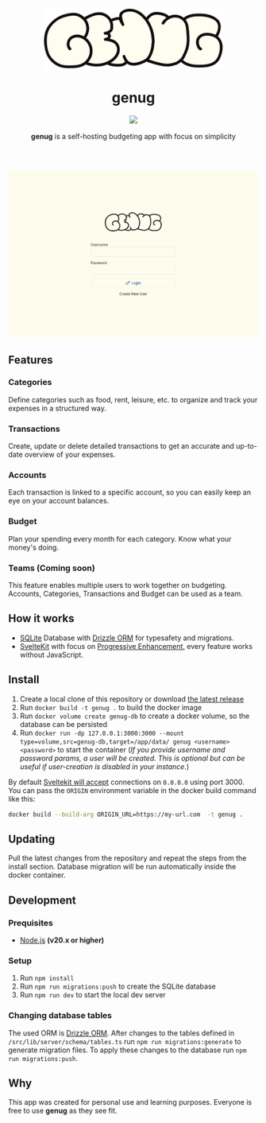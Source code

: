 <p align="center">
  <img src="static/logo.svg?raw=true" height="120" alt="logo" />
</p>

<h1 align="center">
  genug
</h1>

<p align="center">
  <a href="https://github.com/lj-n/standalone-genug/actions/workflows/testing.yml">
    <img src="https://github.com/lj-n/standalone-genug/actions/workflows/testing.yml/badge.svg" />
  </a>
</p>

<p align="center">
  <b>genug</b> is a self-hosting budgeting app with focus on simplicity
</p>

<br />
<br />

<p align="center">
  <img src="static/docs_images/genug_preview.gif" alt="gif of different genug pages" width="600"  />
</p>

## Features

### Categories

Define categories such as food, rent, leisure, etc. to organize and track your expenses in a structured way.

### Transactions

Create, update or delete detailed transactions to get an accurate and up-to-date overview of your expenses.

### Accounts

Each transaction is linked to a specific account, so you can easily keep an eye on your account balances.

### Budget

Plan your spending every month for each category. Know what your money's doing.

### Teams (Coming soon)

This feature enables multiple users to work together on budgeting. Accounts, Categories, Transactions and Budget can be used as a team.

## How it works

- [SQLite](https://www.sqlite.org/index.html) Database with [Drizzle ORM](https://orm.drizzle.team/) for typesafety and migrations.
- [SvelteKit](https://kit.svelte.dev/) with focus on [Progressive Enhancement](https://developer.mozilla.org/en-US/docs/Glossary/Progressive_Enhancement), every feature works without JavaScript.

## Install

1. Create a local clone of this repository or download [the latest release](https://github.com/lj-n/genug/releases)
2. Run `docker build -t genug .` to build the docker image
3. Run `docker volume create genug-db` to create a docker volume, so the database can be persisted
4. Run `docker run -dp 127.0.0.1:3000:3000 --mount type=volume,src=genug-db,target=/app/data/ genug <username> <password>` to start the container (_If you provide username and password params, a user will be created. This is optional but can be useful if user-creation is disabled in your instance._)

By default [Sveltekit will accept](https://kit.svelte.dev/docs/adapter-node#environment-variables-origin-protocolheader-and-hostheader) connections on `0.0.0.0` using port 3000. You can pass the `ORIGIN` environment variable in the docker build command like this:

```sh
docker build --build-arg ORIGIN_URL=https://my-url.com  -t genug .
```

## Updating

Pull the latest changes from the repository and repeat the steps from the install section.
Database migration will be run automatically inside the docker container.

## Development

### Prequisites

- [Node.js](https://nodejs.org/) **(v20.x or higher)**

### Setup

1. Run `npm install`
2. Run `npm run migrations:push` to create the SQLite database
3. Run `npm run dev` to start the local dev server

### Changing database tables

The used ORM is [Drizzle ORM](https://orm.drizzle.team/).
After changes to the tables defined in `/src/lib/server/schema/tables.ts` run `npm run migrations:generate` to generate migration files.
To apply these changes to the database run `npm run migrations:push`.

## Why

This app was created for personal use and learning purposes.
Everyone is free to use **genug** as they see fit.
